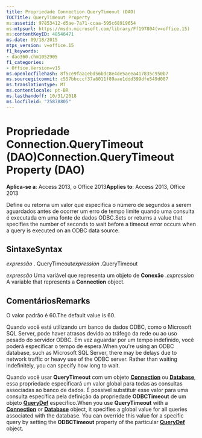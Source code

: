 ```yaml
---
title: Propriedade Connection.QueryTimeout (DAO)
TOCTitle: QueryTimeout Property
ms:assetid: 97853412-d5ae-7a71-ccaa-595c68919654
ms:mtpsurl: https://msdn.microsoft.com/library/Ff197804(v=office.15)
ms:contentKeyID: 48546471
ms.date: 09/18/2015
mtps_version: v=office.15
f1_keywords:
- dao360.chm1052905
f1_categories:
- Office.Version=v15
ms.openlocfilehash: 8f5ce9faa1ebd56bdc8e4de5aeea417835c950b7
ms.sourcegitcommit: c557bbcccf37a6011f89aae1ddd399dfe549d087
ms.translationtype: MT
ms.contentlocale: pt-BR
ms.lasthandoff: 10/31/2018
ms.locfileid: "25878805"
---
```

# <a name="connectionquerytimeout-property-dao"></a><span data-ttu-id="536eb-102">Propriedade Connection.QueryTimeout (DAO)</span><span class="sxs-lookup"><span data-stu-id="536eb-102">Connection.QueryTimeout Property (DAO)</span></span>


<span data-ttu-id="536eb-103">**Aplica-se a**: Access 2013, o Office 2013</span><span class="sxs-lookup"><span data-stu-id="536eb-103">**Applies to**: Access 2013, Office 2013</span></span>

<span data-ttu-id="536eb-104">Define ou retorna um valor que especifica o número de segundos a serem aguardados antes de ocorrer um erro de tempo limite quando uma consulta é executada em uma fonte de dados ODBC.</span><span class="sxs-lookup"><span data-stu-id="536eb-104">Sets or returns a value that specifies the number of seconds to wait before a timeout error occurs when a query is executed on an ODBC data source.</span></span>

## <a name="syntax"></a><span data-ttu-id="536eb-105">Sintaxe</span><span class="sxs-lookup"><span data-stu-id="536eb-105">Syntax</span></span>

<span data-ttu-id="536eb-106">*expressão* . QueryTimeout</span><span class="sxs-lookup"><span data-stu-id="536eb-106">*expression* .QueryTimeout</span></span>

<span data-ttu-id="536eb-107">*expressão* Uma variável que representa um objeto de **Conexão** .</span><span class="sxs-lookup"><span data-stu-id="536eb-107">*expression* A variable that represents a **Connection** object.</span></span>

## <a name="remarks"></a><span data-ttu-id="536eb-108">Comentários</span><span class="sxs-lookup"><span data-stu-id="536eb-108">Remarks</span></span>

<span data-ttu-id="536eb-109">O valor padrão é 60.</span><span class="sxs-lookup"><span data-stu-id="536eb-109">The default value is 60.</span></span>

<span data-ttu-id="536eb-p101">Quando você está utilizando um banco de dados ODBC, como o Microsoft SQL Server, pode haver atrasos devido ao tráfego da rede ou ao uso pesado do servidor ODBC. Em vez aguardar por um tempo indefinido, você poderá especificar o tempo de espera.</span><span class="sxs-lookup"><span data-stu-id="536eb-p101">When you're using an ODBC database, such as Microsoft SQL Server, there may be delays due to network traffic or heavy use of the ODBC server. Rather than waiting indefinitely, you can specify how long to wait.</span></span>

<span data-ttu-id="536eb-p102">Quando você usar **QueryTimeout** com um objeto **[Connection](connection-object-dao.md)** ou **[Database](database-object-dao.md)**, essa propriedade especificará um valor global para todas as consultas associadas ao banco de dados. É possível substituir esse valor para uma consulta específica pela definição da propriedade **ODBCTimeout** de um objeto **[QueryDef](querydef-object-dao.md)** específico.</span><span class="sxs-lookup"><span data-stu-id="536eb-p102">When you use **QueryTimeout** with a **[Connection](connection-object-dao.md)** or **[Database](database-object-dao.md)** object, it specifies a global value for all queries associated with the database. You can override this value for a specific query by setting the **ODBCTimeout** property of the particular **[QueryDef](querydef-object-dao.md)** object.</span></span>

